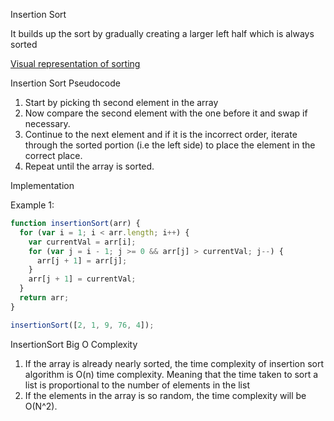 Insertion Sort

It builds up the sort by gradually creating a larger left half which is always sorted

[Visual representation of sorting](https://visualgo.net/en/sorting)

Insertion Sort Pseudocode

1. Start by picking th second element in the array
2. Now compare the second element with the one before it and swap if necessary.
3. Continue to the next element and if it is the incorrect order, iterate through the sorted portion (i.e the left side) to place the element in the correct place.
4. Repeat until the array is sorted.

Implementation

Example 1:

```javascript
function insertionSort(arr) {
  for (var i = 1; i < arr.length; i++) {
    var currentVal = arr[i];
    for (var j = i - 1; j >= 0 && arr[j] > currentVal; j--) {
      arr[j + 1] = arr[j];
    }
    arr[j + 1] = currentVal;
  }
  return arr;
}

insertionSort([2, 1, 9, 76, 4]);
```

InsertionSort Big O Complexity

1. If the array is already nearly sorted, the time complexity of insertion sort algorithm is O(n) time complexity. Meaning that the time taken to sort a list is proportional to the number of elements in the list
2. If the elements in the array is so random, the time complexity will be O(N^2).
